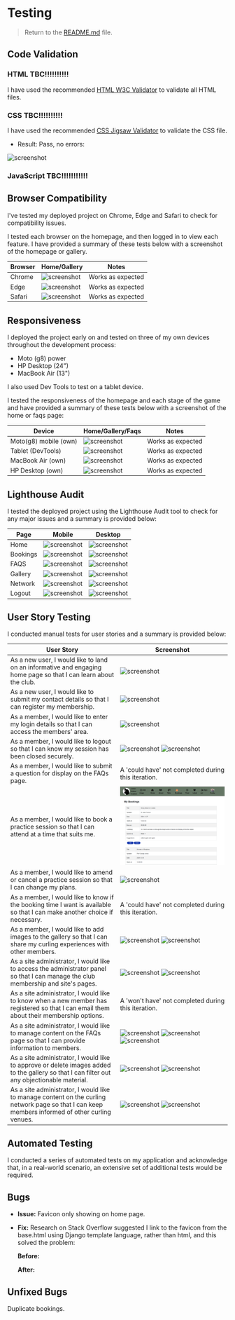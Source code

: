 # Testing
 
> Return to the [README.md](README.md) file.
 
## Code Validation
 
### HTML TBC!!!!!!!!!!
 
I have used the recommended [HTML W3C Validator](https://validator.w3.org) to validate all HTML files.

### CSS TBC!!!!!!!!!!
 
I have used the recommended [CSS Jigsaw Validator](https://jigsaw.w3.org/css-validator) to validate the CSS file.
 
- Result: Pass, no errors:
 
 ![screenshot](documentation/validation/css.png) 
 
### JavaScript TBC!!!!!!!!!!!


## Browser Compatibility
I've tested my deployed project on Chrome, Edge and Safari to check for compatibility issues.
 
I tested each browser on the homepage, and then logged in to view each feature. I have provided a summary of these tests below with a screenshot of the homepage or gallery.
 
| Browser | Home/Gallery | Notes |
| --- | --- | --- |
| Chrome | ![screenshot](documentation/screens/chrome.png) | Works as expected |
| Edge | ![screenshot](documentation/screens/edge.png) | Works as expected |
| Safari | ![screenshot](documentation/screens/safari.png) | Works as expected |
 
## Responsiveness
 
I deployed the project early on and tested on three of my own devices throughout the development process:
 
- Moto (g8) power
- HP Desktop (24")
- MacBook Air (13")
 
I also used Dev Tools to test on a tablet device.
 
I tested the responsiveness of the homepage and each stage of the game and have provided a summary of these tests below with a screenshot of the home or faqs page:
 
| Device | Home/Gallery/Faqs | Notes |
| --- | --- | --- |
| Moto(g8) mobile (own) | ![screenshot](documentation/screens/phone.png) | Works as expected |
| Tablet (DevTools) | ![screenshot](documentation/screens/tablet.png) | Works as expected |
| MacBook Air (own) | ![screenshot](documentation/screens/apple.jpg) | Works as expected |
| HP Desktop (own) | ![screenshot](documentation/screens/hp.jpg) | Works as expected |
 
## Lighthouse Audit
 
I tested the deployed project using the Lighthouse Audit tool to check for any major issues and a summary is provided below:
 
| Page | Mobile | Desktop |
| --- | --- | --- |
| Home | ![screenshot](documentation/screens/m-home.png) | ![screenshot](documentation/screens/d-home.png) |
| Bookings | ![screenshot](documentation/screens/m-bookings.png) | ![screenshot](documentation/screens/d-bookings.png) | |
| FAQS | ![screenshot](documentation/screens/m-faqs.png) | ![screenshot](documentation/screens/d-faqs.png) |
| Gallery| ![screenshot](documentation/screens/m-gallery.png) | ![screenshot](documentation/screens/d-gallery.png) |
| Network| ![screenshot](documentation/screens/m-network.png) | ![screenshot](documentation/screens/d-network.png) |
| Logout | ![screenshot](documentation/screens/m-logout.png) | ![screenshot](documentation/screens/d-logout.png) |

 ## User Story Testing
  
 I conducted manual tests for user stories and a summary is provided below:
  
 | User Story | Screenshot |
 | --- | --- |
 | As a new user, I would like to land on an informative and engaging home page so that I can learn about the club.| ![screenshot](documentation/features/home-non-member.png) |
 |  As a new user, I would like to submit my contact details so that I can register my membership. | ![screenshot](documentation/features/register.png) |
 |  As a member, I would like to enter my login details so that I can access the members' area. | ![screenshot](documentation/features/login.png) |
 |  As a member, I would like to logout so that I can know my session has been closed securely. | ![screenshot](documentation/features/logout-1.png) ![screenshot](documentation/features/logout-2.png) |
 |  As a member, I would like to submit a question for display on the FAQs page.| A 'could have' not completed during this iteration. |
 |  As a member, I would like to book a practice session so that I can attend at a time that suits me. | ![screenshot](documentation/features/bookings.png) |
 |  As a member, I would like to amend or cancel a practice session so that I can change my plans. | ![screenshot](documentation/features/bookings-my-bookings.png) |
 | As a member, I would like to know if the booking time I want is available so that I can make another choice if necessary. | A 'could have' not completed during this iteration.|
 |  As a member, I would like to add images to the gallery so that I can share my curling experiences with other members. | ![screenshot](documentation/features/gallery-upload.png)  ![screenshot](documentation/features/gallery-my-pictures.png) |
 | As a site administrator, I would like to access the administrator panel so that I can manage the club membership and site's pages. | ![screenshot](documentation/features/admin-1.png) ![screenshot](documentation/features/admin-2.png)  |
 |  As a site administrator, I would like to know when a new member has registered so that I can email them about their membership options. | A 'won't have' not completed during this iteration. |
 |  As a site administrator, I would like to manage content on the FAQs page so that I can provide information to members.| ![screenshot](documentation/features/faqs-1.png) ![screenshot](documentation/features/faqs-2.png) ![screenshot](documentation/features/faqs-3.png)|
 |  As a site administrator, I would like to approve or delete images added to the gallery so that I can filter out any objectionable material.| ![screenshot](documentation/features/admin-gall-1.png) ![screenshot](documentation/features/admin-gall-2.png)|
 |  As a site administrator, I would like to manage content on the curling network page so that I can keep members informed of other curling venues. | ![screenshot](documentation/features/admin-net-1.png)  ![screenshot](documentation/features/admin-net-2.png)|
  
 ## Automated Testing
  
 I conducted a series of automated tests on my application and acknowledge that, in a real-world scenario, an extensive set of additional tests would be required.
 
 ## Bugs
 
 - **Issue:** Favicon only showing on home page.
  
 - **Fix:** Research on Stack Overflow suggested I link to the favicon from the base.html using Django template language, rather than html, and this solved the problem:

    **Before:**

    **After:**

## Unfixed Bugs

Duplicate bookings.
